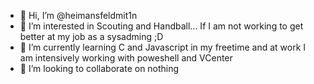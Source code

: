 - 👋 Hi, I’m @heimansfeldmit1n
- 👀 I’m interested in Scouting and Handball... If I am not working to get better at my job as a sysadming ;D
- 🌱 I’m currently learning C and Javascript in my freetime and at work I am intensively working with poweshell and VCenter 
- 💞️ I’m looking to collaborate on nothing
